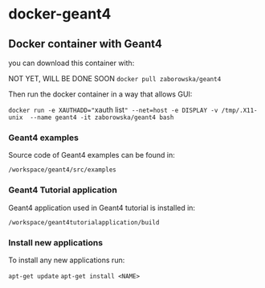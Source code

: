 # docker-geant4

## Docker container with Geant4

you can download this container with:

NOT YET, WILL BE DONE SOON
`docker pull zaborowska/geant4`

Then run the docker container in a way that allows GUI:

`docker run -e XAUTHADD="`xauth list`" --net=host -e DISPLAY -v /tmp/.X11-unix  --name geant4 -it zaborowska/geant4 bash`

### Geant4 examples

Source code of Geant4 examples can be found in:

`/workspace/geant4/src/examples`

### Geant4 Tutorial application

Geant4 application used in Geant4 tutorial is installed in:

`/workspace/geant4tutorialapplication/build`


### Install new applications

To install any new applications run:

`apt-get update`
`apt-get install <NAME>`





